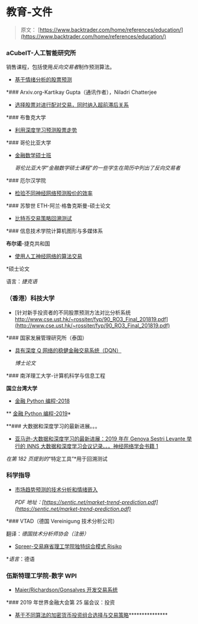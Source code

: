 # 教育-文件

> 原文： [https://www.backtrader.com/home/references/education/](https://www.backtrader.com/home/references/education/)

### aCubeIT-人工智能研究所

销售课程，包括使用*反向交易者*制作预测算法。

*   [基于情绪分析的股票预测](https://acubeit.com/stock-prediction-based-on-sentiment-analysis/)

 *### Arxiv.org-Kartikay Gupta（通讯作者），Niladri Chatterjee

*   [选择股票对进行配对交易，同时纳入超前滞后关系](https://arxiv.org/ftp/arxiv/papers/1906/1906.05057.pdf)

 *### 布鲁克大学

*   [利用深度学习预测股票走势](https://dr.library.brocku.ca/bitstream/handle/10464/14506/Brock_Fazeli_Arvand_2019.pdf)

 *### 哥伦比亚大学

*   [金融数学硕士班](http://www.math.columbia.edu/mafn/wp-content/uploads/2018/10/Early-Regular-Summer-Employment-Candidates-10-25-2018.pdf)

     *哥伦比亚大学“金融数学硕士课程”的一些学生在简历中列出了反向交易者* 

 *### 厄尔汉学院

*   [检验不同神经网络预测股价的效率](https://portfolios.cs.earlham.edu/wp-content/uploads/2017/12/examine-neural-networks-1.pdf)

 *### 苏黎世 ETH-阿兰·格鲁克斯曼-硕士论文

*   [比特币交易策略回溯测试](https://www.ethz.ch/content/dam/ethz/special-interest/mtec/chair-of-entrepreneurial-risks-dam/documents/dissertation/master%20thesis/Master_Thesis_Gl%C3%BCcksmann_13June2019.pdf)

 *### 信息技术学院计算机图形与多媒体系

**布尔诺**-捷克共和国

*   [使用人工神经网络的算法交易](https://core.ac.uk/download/pdf/44404873.pdf)

 *硕士论文

语言：*捷克语*

### （香港）科技大学

*   [针对新手投资者的不同股票预测方法对比分析系统 http://www.cse.ust.hk/~rossiter/fyp/90_RO3_Final_201819.pdf](http://www.cse.ust.hk/~rossiter/fyp/90_RO3_Final_201819.pdf)

 *### 国家发展管理研究所（泰国）

*   [具有深度 Q 网络的稳健金融交易系统（DQN）](https://repository.nida.ac.th/bitstream/handle/662723737/4077/b203303.pdf)

     *博士论文* 

 *### 南洋理工大学-计算机科学与信息工程

**国立台湾大学**

*   [金融 Python 编程-2018](https://www.csie.ntu.edu.tw/~d00922011/python/298/python.html)

**   [金融 Python 编程-2019](https://www.csie.ntu.edu.tw/~d00922011/python.html)* 

 **### 大数据和深度学习的最新进展。。。

*   [亚马逊-大数据和深度学习的最新进展：2019 年在 Genova Sestri Levante 举行的 INNS 大数据和深度学习会议记录。。。神经网络学会书籍 1](https://www.amazon.com/s?k=9783030168414)

 *在第 182 页提到的*“特定工具”*用于回溯测试

### 科学指导

*   [市场趋势预测的技术分析和情绪嵌入](https://www.sciencedirect.com/science/article/pii/S0957417419304142)

     *PDF 地址：[https://sentic.net/market-trend-prediction.pdf](https://sentic.net/market-trend-prediction.pdf)* 

 *### VTAD（德国 Vereinigung 技术分析公司）

翻译：*德国技术分析师协会（注册）*

*   [Spreer-交易麻省理工学院独特综合模式 Risiko](https://www.vtad.de/wp-content/uploads/2019/04/AW19-spreer_final.pdf)

 **语言*：德语

### 伍斯特理工学院-数字 WPI

*   [Maier/Richardson/Gonsalves 开发交易系统](https://digitalcommons.wpi.edu/cgi/viewcontent.cgi?article=6334&context=iqp-all)

 *### 2019 年世界金融大会第 25 届会议：投资

*   [基于不同算法的加密货币投资组合选择与交易策略](https://www.world-finance-conference.com/papers_wfc/cf8e5e641a354ea66de0d3c09ff59f52.pdf)***************
